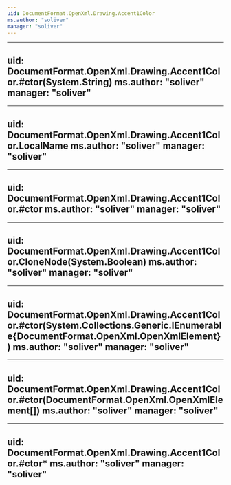 ```yaml
---
uid: DocumentFormat.OpenXml.Drawing.Accent1Color
ms.author: "soliver"
manager: "soliver"
---
```


---
uid: DocumentFormat.OpenXml.Drawing.Accent1Color.#ctor(System.String)
ms.author: "soliver"
manager: "soliver"
---

---
uid: DocumentFormat.OpenXml.Drawing.Accent1Color.LocalName
ms.author: "soliver"
manager: "soliver"
---

---
uid: DocumentFormat.OpenXml.Drawing.Accent1Color.#ctor
ms.author: "soliver"
manager: "soliver"
---

---
uid: DocumentFormat.OpenXml.Drawing.Accent1Color.CloneNode(System.Boolean)
ms.author: "soliver"
manager: "soliver"
---

---
uid: DocumentFormat.OpenXml.Drawing.Accent1Color.#ctor(System.Collections.Generic.IEnumerable{DocumentFormat.OpenXml.OpenXmlElement})
ms.author: "soliver"
manager: "soliver"
---

---
uid: DocumentFormat.OpenXml.Drawing.Accent1Color.#ctor(DocumentFormat.OpenXml.OpenXmlElement[])
ms.author: "soliver"
manager: "soliver"
---

---
uid: DocumentFormat.OpenXml.Drawing.Accent1Color.#ctor*
ms.author: "soliver"
manager: "soliver"
---
